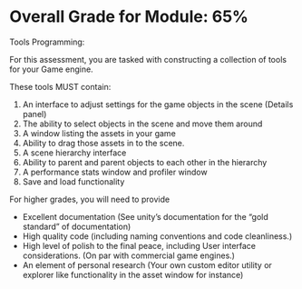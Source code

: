 # **Overall Grade for Module: 65%**
Tools Programming:

For this assessment, you are tasked with constructing a collection of tools for your Game engine.

These tools MUST contain:  
1. An interface to adjust settings for the game objects in the scene (Details panel)  
2. The ability to select objects in the scene and move them around  
3. A window listing the assets in your game  
4. Ability to drag those assets in to the scene.  
5. A scene hierarchy interface  
6. Ability to parent and parent objects to each other in the hierarchy  
7. A performance stats window and profiler window  
8. Save and load functionality  

For higher grades, you will need to provide  
- Excellent documentation (See unity’s documentation for the “gold standard” of
documentation)  
- High quality code (including naming conventions and code cleanliness.)  
- High level of polish to the final peace, including User interface considerations. (On par with
commercial game engines.)  
- An element of personal research (Your own custom editor utility or explorer like
functionality in the asset window for instance)

